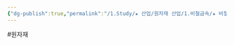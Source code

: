 ```yaml
---
{"dg-publish":true,"permalink":"/1.Study/★ 산업/원자재 산업/1.비철금속/★ 비철금속 & 귀금속/INFO_비철금속/모자나이트/","created":"2024-11-20T21:02:28.599+09:00","updated":"2025-06-03T20:07:20.396+09:00"}
---
```


#원자재 


